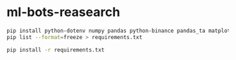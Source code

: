 # ml-bots-reasearch


```bash
pip install python-dotenv numpy pandas python-binance pandas_ta matplotlib requests backoff seaborn matrix scipy
pip list --format=freeze > requirements.txt
```

```bash
pip install -r requirements.txt
```